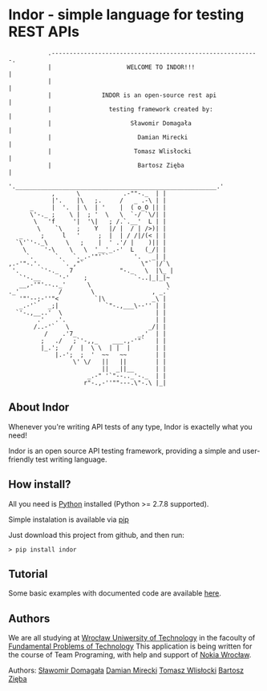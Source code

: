 # Indor - simple language for testing REST APIs

```
           .----------------------------------------------------------.
           |                     WELCOME TO INDOR!!!                  |
           |                                                          |
           |              INDOR is an open-source rest api            |
           |                testing framework created by:             |
           |                      Sławomir Domagała                   |
           |                        Damian Mirecki                    |
           |                       Tomasz Wlisłocki                   |
           |                        Bartosz Zięba                     |
           '.________________________________________________________.'
            ,      \            .-""-._  | |
            |'.    |\   ;.     /   _ .-\ | |
      _     |  '.  | \  | '    |  ( o_O || |
      \'-._ ;    \ |  ; '  \   \  `-/ `\/| |
       \   'f     '|  '\|   ; /.`.__'  L | |
        \    `\    ;    Y   |/ |  / | />)| |
   _     ;     l   '     ;  |  | / /|/(< | |
  `\'`'-._\     \   ;    |  ' .'/ |    )|| |
    \     '-\    \   \  '__'_.-'  L   (_/| |
     `.      `.   `._.-'"'``       '.   _| |
,.-'"-.'.      `. ,"`                \"` |/`\
 '.      `'-._   7             "-._   \  |\_ |
   `'-.__     '-'    ;             `-..|_|_|~
   __,-'"'--.._'      \                     \
._'           /        \                , _.`
   '"'--;-''"<          `|\             _\ |
   _.-'`   _;|             `"-.,___\--'' | |
  `'-.,__..'  \                          | |
        .'   .'.                         | |
       /..-'`   \                      _/| |
          /    .'7_                 _,'  | |
         ;   ./   ;`'-,,_    ___.,-'"`   | |
         |_.';   /  |  \ \  | |  |       | |
             |.-';  ;  '  ~~   ~~        | |
                  \' \/   ||   ||        | |
                          ||  _||__      | |
                      _.-" '`"--.._'-._  | |
                     r"-.,-''""---.\"-.\ |_| 
```

## About Indor

Whenever you're writing API tests of any type, Indor is exactelly what you need!

Indor is an open source API testing framework, providing a simple and user-friendly test writing language.

## How install?

All you need is [Python](https://www.python.org/downloads/) installed (Python >= 2.7.8 supported).

Simple instalation is available via [pip](https://pip.readthedocs.org/en/latest/installing.html)

Just download this project from github, and then run:

`> pip install indor`

## Tutorial

Some basic examples with documented code are available [here](https://github.com/nokia-wroclaw/innovativeproject-resttest/tree/master/indor/examples).

## Authors

We are all studying at [Wrocław Uniwersity of Technology](http://www.pwr.edu.pl/index.dhtml) in the facoulty of [Fundamental Problems of Technology](http://wppt.pwr.edu.pl/index.dhtml)
This application is being written for the course of Team Programing, with help and support of [Nokia Wrocław](http://nokiawroclaw.pl/).

Authors:
[Sławomir Domagała](https://github.com/godlark)
[Damian Mirecki](https://github.com/dmirecki)
[Tomasz Wlisłocki](https://github.com/Septimus7)
[Bartosz Zięba](https://github.com/BartoszZ)
